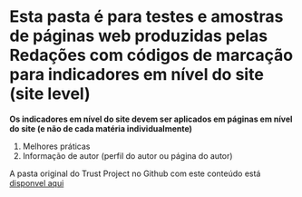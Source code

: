 # Esta pasta é para testes e amostras de páginas web produzidas pelas Redações com códigos de marcação para indicadores em nível do site (site level)

<b>Os indicadores em nível do site devem ser aplicados em páginas em nível do site (e não de cada matéria individualmente)</b>
1) Melhores práticas
2) Informação de autor (perfil do autor ou página do autor)

A pasta original do Trust Project no Github com este conteúdo está <a href="https://github.com/TheTrustProjectCode/Trust-Project-Schema.org-Markup-Examples-2017/tree/master/Newsrooms/site%20level"> disponvel aqui</a>
